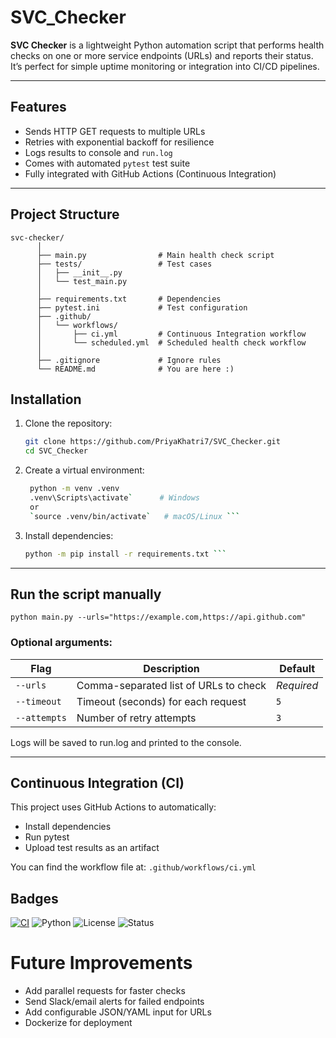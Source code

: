 # SVC_Checker

**SVC Checker** is a lightweight Python automation script that performs health checks on one or more service endpoints (URLs) and reports their status.  
It’s perfect for simple uptime monitoring or integration into CI/CD pipelines.

---

## Features
- Sends HTTP GET requests to multiple URLs  
- Retries with exponential backoff for resilience  
- Logs results to console and `run.log`  
- Comes with automated `pytest` test suite  
- Fully integrated with GitHub Actions (Continuous Integration)

---

## Project Structure
```text
svc-checker/
      │
      ├── main.py                # Main health check script
      ├── tests/                 # Test cases
      │   ├── __init__.py
      │   └── test_main.py
      │
      ├── requirements.txt       # Dependencies
      ├── pytest.ini             # Test configuration
      ├── .github/
      │   └── workflows/
      │       ├── ci.yml         # Continuous Integration workflow
      │       └── scheduled.yml  # Scheduled health check workflow
      │
      ├── .gitignore             # Ignore rules
      └── README.md              # You are here :)
```

## Installation
1. Clone the repository:
   ```bash
   git clone https://github.com/PriyaKhatri7/SVC_Checker.git
   cd SVC_Checker

2. Create a virtual environment: 
   ```bash
    python -m venv .venv
    .venv\Scripts\activate`      # Windows
    or
    `source .venv/bin/activate`   # macOS/Linux ```

3. Install dependencies: 
   ```bash
   python -m pip install -r requirements.txt ```

---

## Run the script manually
   `python main.py --urls="https://example.com,https://api.github.com"`


### Optional arguments: 
| Flag         | Description                           | Default    |
| ------------ | ------------------------------------- | ---------- |
| `--urls`     | Comma-separated list of URLs to check | *Required* |
| `--timeout`  | Timeout (seconds) for each request    | `5`        |
| `--attempts` | Number of retry attempts              | `3`        |

Logs will be saved to run.log and printed to the console.

---

## Continuous Integration (CI)
This project uses GitHub Actions to automatically:
- Install dependencies
- Run pytest
- Upload test results as an artifact

You can find the workflow file at:
```.github/workflows/ci.yml```

## Badges 
[![CI](https://github.com/PriyaKhatri7/SVC_Checker/actions/workflows/ci.yml/badge.svg)](https://github.com/PriyaKhatri7/SVC_Checker/actions/workflows/ci.yml)
![Python](https://img.shields.io/badge/Python-3.13-blue?logo=python)
![License](https://img.shields.io/badge/License-MIT-green)
![Status](https://img.shields.io/badge/build-passing-brightgreen)

# Future Improvements
 - Add parallel requests for faster checks
 - Send Slack/email alerts for failed endpoints
 - Add configurable JSON/YAML input for URLs
 -  Dockerize for deployment
